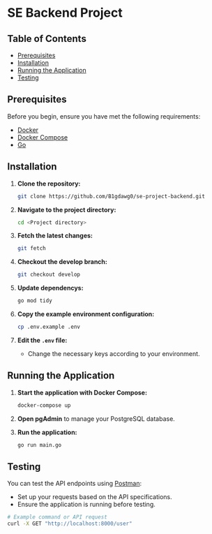 
# SE Backend Project

## Table of Contents
- [Prerequisites](#prerequisites)
- [Installation](#installation)
- [Running the Application](#running-the-application)
- [Testing](#testing)

## Prerequisites

Before you begin, ensure you have met the following requirements:
- [Docker](https://www.docker.com/get-started)
- [Docker Compose](https://docs.docker.com/compose/)
- [Go](https://golang.org/doc/install)

## Installation

1. **Clone the repository:**
   ```bash
   git clone https://github.com/B1gdawg0/se-project-backend.git
   ```
2. **Navigate to the project directory:**
   ```bash
   cd <Project directory>
   ```

3. **Fetch the latest changes:**
   ```bash
   git fetch
   ```

4. **Checkout the develop branch:**
   ```bash
   git checkout develop
   ```
5. **Update dependencys:**
   ```bash
   go mod tidy
   ```

6. **Copy the example environment configuration:**
   ```bash
   cp .env.example .env
   ```

7. **Edit the `.env` file:**
   - Change the necessary keys according to your environment.

## Running the Application

1. **Start the application with Docker Compose:**
   ```bash
   docker-compose up
   ```

2. **Open pgAdmin** to manage your PostgreSQL database.

3. **Run the application:**
   ```bash
   go run main.go
   ```

## Testing

You can test the API endpoints using [Postman](https://www.postman.com/):
- Set up your requests based on the API specifications.
- Ensure the application is running before testing.

```bash
# Example command or API request
curl -X GET "http://localhost:8000/user"
```

